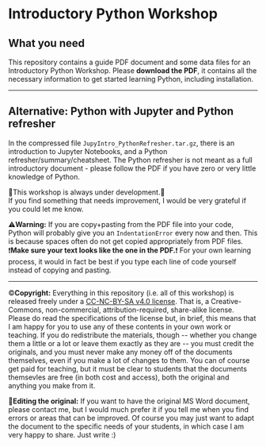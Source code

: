 # Introductory Python Workshop
## What you need
This repository contains a guide PDF document and some data files for an Introductory Python Workshop. Please **download the PDF**, it contains all the necessary information to get started learning Python, including installation.

-----------
## Alternative: Python with Jupyter and Python refresher
In the compressed file `JupyIntro_PythonRefresher.tar.gz`, there is an introduction to Jupyter Notebooks, and a Python refresher/summary/cheatsheet. The Python refresher is not meant as a full introductory document - please follow the PDF if you have zero or very little knowledge of Python.

:construction:This workshop is always under development.:construction:<br/>
If you find something that needs improvement, I would be very grateful if you could let me know.

:warning:**Warning:** If you are copy+pasting from the PDF file into your code, Python will probably give you an ```IndentationError``` every now and then. This is because spaces often do not get copied appropriately from PDF files.<br/>
:heavy_exclamation_mark:**Make sure your text looks like the one in the PDF.**:heavy_exclamation_mark: For your own learning process, it would in fact be best if you type each line of code yourself instead of copying and pasting.

-----------
:copyright:**Copyright:** Everything in this repository (i.e. all of this workshop) is released freely under a [CC-NC-BY-SA v4.0 license](https://creativecommons.org/licenses/by-nc-sa/4.0/). That is, a Creative-Commons, non-commercial, attribution-required, share-alike license. Please do read the specifications of the license but, in brief, this means that I am happy for you to use any of these contents in your own work or teaching. If you do redistribute the materials, though -- whether you change them a little or a lot or leave them exactly as they are -- you must credit the originals, and you must never make any money off of the documents themselves, even if you make a lot of changes to them. You can of course get paid for teaching, but it must be clear to students that the documents themsevles are free (in both cost and access), both the original and anything you make from it.

:pencil:**Editing the original:** If you want to have the original MS Word document, please contact me, but I would much prefer it if you tell me when you find errors or areas that can be improved. Of course you may just want to adapt the document to the specific needs of your students, in which case I am very happy to share. Just write :)
